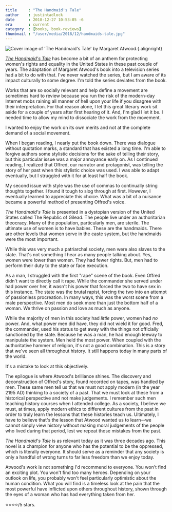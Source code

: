 ```yaml
---
title     : "The Handmaid's Tale"
author    : justintadlock
date      : 2018-12-27 10:53:05 -6
era       : current
category  : [books, book-reviews]
thumbnail : "/user/media/2018/12/handmaids-tale.jpg"
---
```


![Cover image of 'The Handmaid's Tale' by Margaret Atwood.](http://justintadlock.com/user/media/2018/12/handmaids-tale.jpg){.alignright}

_[The Handmaid's Tale](https://www.amazon.com/Handmaids-Tale-Margaret-Atwood-ebook/dp/B003JFJHTS/?tag=justtadl-20)_ has become a bit of an anthem for protecting women's rights and equality in the United States in these past couple of years.  The adaptation of Margaret Atwood's book into a television series had a bit to do with that.  I've never watched the series, but I am aware of its impact culturally to some degree.  I'm told the series deviates from the book.

Works that are so socially relevant and help define a movement are sometimes hard to review because you run the risk of the modern-day Internet mobs raining all manner of hell upon your life if you disagree with their interpretation. For that reason alone, I let this great literary work sit aside for a couple of years after first hearing of it.  And, I'm glad I let it be.  I needed time to allow my mind to dissociate the work from the movement.

I wanted to enjoy the work on its own merits and not at the complete demand of a social movement.

When I began reading, I nearly put the book down.  There was dialogue without quotation marks, a standard that has existed a long time.  I'm able to forgive authors some stylistic decisions for the sake of telling their story, but this particular issue was a major annoyance early on.  As I continued reading, I realized that Offred, our narrator and protagonist, was telling the story of her past when this stylistic choice was used.  I was able to adapt eventually, but I struggled with it for at least half the book.

My second issue with style was the use of commas to continually string thoughts together.  I found it tough to slog through at first.  However, I eventually learned to appreciate this choice.  What was a bit of a nuisance became a powerful method of presenting Offred's voice.

_The Handmaid's Tale_ is presented in a dystopian version of the United States called The Republic of Gilead.  The people live under an authoritarian theocracy.  Many of the population, particularly men, are sterile.  The ultimate use of women is to have babies.  These are the handmaids.  There are other levels that women serve in the caste system, but the handmaids were the most important.

While this was very much a patriarchal society, men were also slaves to the state.  That's not something I hear as many people talking about.  Yes, women were lower than women.  They had fewer rights.  But, men had to perform their duty to the state or face execution.

As a man, I struggled with the first "rape" scene of the book.  Even Offred didn't want to directly call it rape.  While the commander she served under had power over her, it wasn't his power that forced the two to have sex in this instance.  The state was the brutal rapist, forcing the two into an attempt of passionless procreation.  In many ways, this was the worst scene from a male perspective.  Most men do seek more than just the bottom half of a woman.  We thrive on passion and love as much as anyone.

While the majority of men in this society had _little_ power, women had _no_ power.  And, what power men did have, they did not wield it for good.  Fred, the commander, used his status to get away with the things not officially sanctioned by the state.  Because he was a man, he had enough leeway to manipulate the system.  Men held the most power.  When coupled with the authoritative hammer of religion, it's not a good combination.  This is a story that we've seen all throughout history.  It still happens today in many parts of the world.

It's a mistake to look at this objectively.

The epilogue is where Atwood's brilliance shines.  The discovery and deconstruction of Offred's story, found recorded on tapes, was handled by men.  These same men tell us that we must not apply modern (in the year 2195 AD) thinking to a society of a past.  That we must look at these from a historical perspective and not make judgements.  I remember such men teaching history courses when I attended college.  As a society, I believe we must, at times, apply modern ethics to different cultures from the past in order to truly learn the lessons that these histories teach us.  Ultimately, I have to believe that's the lesson that Atwood wanted us to learn--we cannot simply view history without making moral judgements of the people who lived during that period, lest we repeat those mistakes from the past.

_The Handmaid's Tale_ is as relevant today as it was three decades ago.  This novel is a champion for anyone who has the potential to be the oppressed, which is literally everyone.  It should serve as a reminder that any society is only a handful of wrong turns to far less freedom than we enjoy today.

Atwood's work is not something I'd recommend to everyone.  You won't find an exciting plot.  You won't find too many heroes.  Depending on your outlook on life, you probably won't feel particularly optimistic about the human condition.  What you will find is a timeless look at the pain that the most powerful have inflicted upon others throughout history, shown through the eyes of a woman who has had everything taken from her.

⭐⭐⭐⭐/5 stars.
